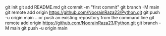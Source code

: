 git init
git add README.md
git commit -m "first commit"
git branch -M main
git remote add origin https://github.com/NoorainRaza23/Python.git
git push -u origin main
…or push an existing repository from the command line
git remote add origin https://github.com/NoorainRaza23/Python.git
git branch -M main
git push -u origin main